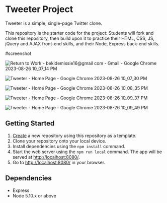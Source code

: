 # Tweeter Project

Tweeter is a simple, single-page Twitter clone.

This repository is the starter code for the project: Students will fork and clone this repository, then build upon it to practice their HTML, CSS, JS, jQuery and AJAX front-end skills, and their Node, Express back-end skills.

#screenshot 

![Return to Work - bekidemissie16@gmail com - Gmail - Google Chrome 2023-08-26 10_07_14 PM](https://github.com/Bekidemissie/tweeter/assets/130595119/d0527bbf-5fdc-40d3-9194-278eaae1a133)

![Tweeter - Home Page - Google Chrome 2023-08-26 10_07_30 PM](https://github.com/Bekidemissie/tweeter/assets/130595119/9cce10f9-9ac8-4426-b338-427d2fcee4a8)


![Tweeter - Home Page - Google Chrome 2023-08-26 10_08_35 PM](https://github.com/Bekidemissie/tweeter/assets/130595119/853cf27f-dabe-4883-ac5a-fcf0b2fbfa65)

![Tweeter - Home Page - Google Chrome 2023-08-26 10_09_37 PM](https://github.com/Bekidemissie/tweeter/assets/130595119/5ba9fa7c-1bb5-4c4d-9e78-aaa9508c1bec)

![Tweeter - Home Page - Google Chrome 2023-08-26 10_09_49 PM](https://github.com/Bekidemissie/tweeter/assets/130595119/7c4d58b4-f00a-4028-bd5e-2a89999748bc)

## Getting Started

1. [Create](https://docs.github.com/en/repositories/creating-and-managing-repositories/creating-a-repository-from-a-template) a new repository using this repository as a template.
2. Clone your repository onto your local device.
3. Install dependencies using the `npm install` command.
3. Start the web server using the `npm run local` command. The app will be served at <http://localhost:8080/>.
4. Go to <http://localhost:8080/> in your browser.

## Dependencies

- Express
- Node 5.10.x or above

